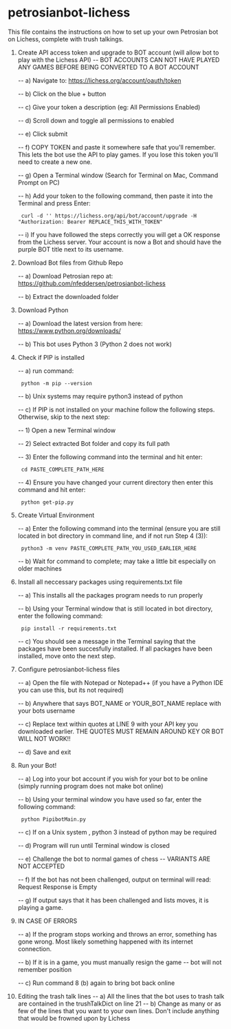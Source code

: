 # petrosianbot-lichess

This file contains the instructions on how to set up your own Petrosian bot on Lichess, complete with trush talkings. 

1) Create API access token and upgrade to BOT account (will allow bot to play with the Lichess API) -- BOT ACCOUNTS CAN NOT HAVE PLAYED ANY GAMES BEFORE BEING CONVERTED TO A BOT ACCOUNT
	
	--  a) Navigate to: https://lichess.org/account/oauth/token
	
	--  b) Click on the blue + button
	
	--  c) Give your token a description (eg: All Permissions Enabled)
	
	--  d) Scroll down and toggle all permissions to enabled
	
	--  e) Click submit
	
	--  f) COPY TOKEN and paste it somewhere safe that you'll remember. This lets the bot use the API to play games. If you lose this token you'll need to create a new one.
	
	--  g) Open a Terminal window (Search for Terminal on Mac, Command Prompt on PC)
	
	--  h) Add your token to the following command, then paste it into the Terminal and press Enter: 

		curl -d '' https://lichess.org/api/bot/account/upgrade -H "Authorization: Bearer REPLACE_THIS_WITH_TOKEN"
	
	--  i) If you have followed the steps correctly you will get a OK response from the Lichess server. Your account is now a Bot and should have the purple BOT title next to its username.

2) Download Bot files from Github Repo
	
	--  a) Download Petrosian repo at: https://github.com/nfeddersen/petrosianbot-lichess
	
	--  b) Extract the downloaded folder

3) Download Python
	
	--  a) Download the latest version from here: https://www.python.org/downloads/
	
	--  b) This bot uses Python 3 (Python 2 does not work)

4) Check if PIP is installed
	
	--  a) run command: 
		
		python -m pip --version
	
	--  b) Unix systems may require python3 instead of python
	
	--  c) If PIP is not installed on your machine follow the following steps. Otherwise, skip to the next step:
	
	-- 1) Open a new Terminal window

	-- 2) Select extracted Bot folder and copy its full path

	--  3) Enter the following command into the terminal and hit enter: 
		
		cd PASTE_COMPLETE_PATH_HERE

	--  4) Ensure you have changed your current directory then enter this command and hit enter:
		
		python get-pip.py

5) Create Virtual Environment
	
	-- a) Enter the following command into the terminal (ensure you are still located in bot directory in command line, and if not run Step 4 (3)):
		
		python3 -m venv PASTE_COMPLETE_PATH_YOU_USED_EARLIER_HERE
	
	-- b)  Wait for command to complete; may take a little bit especially on older machines

6) Install all neccessary packages using requirements.txt file
	
	-- a) This installs all the packages program needs to run properly
	
	-- b) Using your Terminal window that is still located in bot directory, enter the following command:
		
		pip install -r requirements.txt
	
	-- c) You should see a message in the Terminal saying that the packages have been succesfully installed. If all packages have been installed, move onto the next step.

7) Configure petrosianbot-lichess files
	
	--  a) Open the file with Notepad or Notepad++ (if you have a Python IDE you can use this, but its not required)
	
	--  b) Anywhere that says BOT_NAME or YOUR_BOT_NAME replace with your bots username
	
	--  c) Replace text within quotes at LINE 9 with your API key you downloaded earlier. THE QUOTES MUST REMAIN AROUND KEY OR BOT WILL NOT WORK!!
	
	-- d) Save and exit

8) Run your Bot!
	
	--  a) Log into your bot account if you wish for your bot to be online (simply running program does not make bot online)
	
	--  b) Using your terminal window you have used so far, enter the following command:
		
		python PipibotMain.py
	
	--  c) If on a Unix system , python 3 instead of python may be required
	
	--  d) Program will run until Terminal window is closed
	
	--  e) Challenge the bot to normal games of chess -- VARIANTS ARE NOT ACCEPTED
	
	--  f) If the bot has not been challenged, output on terminal will read:
		Request Response is Empty
	
	--  g) If output says that it has been challenged and lists moves, it is playing a game.

9) IN CASE OF ERRORS
	
	-- a) If the program stops working and throws an error, something has gone wrong. Most likely something happened with its internet connection.
	
	--  b) If it is in a game, you must manually resign the game -- bot will not remember position
	
	--  c) Run command 8 (b) again to bring bot back online
	
10) Editing the trash talk lines
	-- a) All the lines that the bot uses to trash talk are contained in the trushTalkDict on line 21
	-- b) Change as many or as few of the lines that you want to your own lines. Don't include anything that would be frowned upon by Lichess
